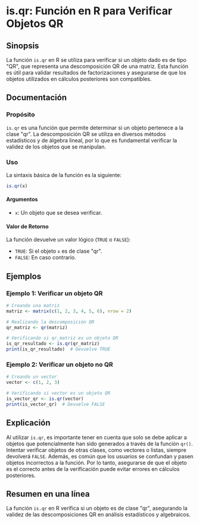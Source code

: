 <!--
Meta Description: # is.qr: Función en R para Verificar Objetos QR ## Sinopsis La función `is.qr` en R se utiliza para verificar si un objeto dado es de tipo "QR", que r...
Meta Keywords: objeto, que, función, verificar, objetos
-->

# is.qr: Función en R para Verificar Objetos QR

## Sinopsis
La función `is.qr` en R se utiliza para verificar si un objeto dado es de tipo "QR", que representa una descomposición QR de una matriz. Esta función es útil para validar resultados de factorizaciones y asegurarse de que los objetos utilizados en cálculos posteriores son compatibles.

## Documentación

### Propósito
`is.qr` es una función que permite determinar si un objeto pertenece a la clase "qr". La descomposición QR se utiliza en diversos métodos estadísticos y de álgebra lineal, por lo que es fundamental verificar la validez de los objetos que se manipulan.

### Uso
La sintaxis básica de la función es la siguiente:

```R
is.qr(x)
```

#### Argumentos
- `x`: Un objeto que se desea verificar.

#### Valor de Retorno
La función devuelve un valor lógico (`TRUE` o `FALSE`):
- `TRUE`: Si el objeto `x` es de clase "qr".
- `FALSE`: En caso contrario.

## Ejemplos

### Ejemplo 1: Verificar un objeto QR
```R
# Creando una matriz
matriz <- matrix(c(1, 2, 3, 4, 5, 6), nrow = 2)

# Realizando la descomposición QR
qr_matriz <- qr(matriz)

# Verificando si qr_matriz es un objeto QR
is_qr_resultado <- is.qr(qr_matriz)
print(is_qr_resultado)  # Devuelve TRUE
```

### Ejemplo 2: Verificar un objeto no QR
```R
# Creando un vector
vector <- c(1, 2, 3)

# Verificando si vector es un objeto QR
is_vector_qr <- is.qr(vector)
print(is_vector_qr)  # Devuelve FALSE
```

## Explicación
Al utilizar `is.qr`, es importante tener en cuenta que solo se debe aplicar a objetos que potencialmente han sido generados a través de la función `qr()`. Intentar verificar objetos de otras clases, como vectores o listas, siempre devolverá `FALSE`. Además, es común que los usuarios se confundan y pasen objetos incorrectos a la función. Por lo tanto, asegurarse de que el objeto es el correcto antes de la verificación puede evitar errores en cálculos posteriores.

## Resumen en una línea
La función `is.qr` en R verifica si un objeto es de clase "qr", asegurando la validez de las descomposiciones QR en análisis estadísticos y algebraicos.